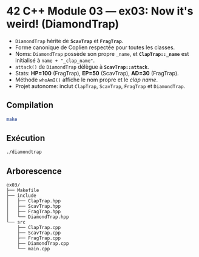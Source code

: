 # 42 C++ Module 03 — ex03: Now it's weird! (DiamondTrap)

- `DiamondTrap` hérite de **`ScavTrap`** et **`FragTrap`**.
- Forme canonique de Coplien respectée pour toutes les classes.
- Noms: `DiamondTrap` possède son propre `_name`, et **`ClapTrap::_name`** est initialisé à `name + "_clap_name"`.
- `attack()` de `DiamondTrap` délègue à **`ScavTrap::attack`**.
- Stats: **HP=100** (FragTrap), **EP=50** (ScavTrap), **AD=30** (FragTrap).
- Méthode `whoAmI()` affiche le nom propre et le *clap name*.
- Projet autonome: inclut `ClapTrap`, `ScavTrap`, `FragTrap` et `DiamondTrap`.

## Compilation
```bash
make
```

## Exécution
```bash
./diamondtrap
```

## Arborescence
```
ex03/
├── Makefile
├── include
│   ├── ClapTrap.hpp
│   ├── ScavTrap.hpp
│   ├── FragTrap.hpp
│   └── DiamondTrap.hpp
└── src
    ├── ClapTrap.cpp
    ├── ScavTrap.cpp
    ├── FragTrap.cpp
    ├── DiamondTrap.cpp
    └── main.cpp
```

